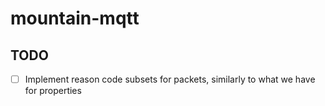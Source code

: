 # mountain-mqtt

## TODO

- [ ] Implement reason code subsets for packets, similarly to what we have for properties
